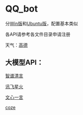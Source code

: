 # QQ_bot
 
分[Win版](https://github.com/kking315/QQ_bot/blob/main/QQ_bot(win).md)和[Ubuntu版](https://github.com/kking315/QQ_bot/blob/main/QQ_bot(Ubuntu).md)，配置基本类似

各API请参考各文件目录申请注册

天气：[高德]()

## 大模型API：

[智谱清言]()

[讯飞星火](https://github.com/noSugarK/QQ_bot/blob/main/%E8%AE%AF%E9%A3%9E%E6%98%9F%E7%81%AB/%E6%98%9F%E7%81%ABAPI%E6%B3%A8%E5%86%8C%E4%B8%8E%E4%BD%BF%E7%94%A8.md)

[文心一言]()

[coze]()
